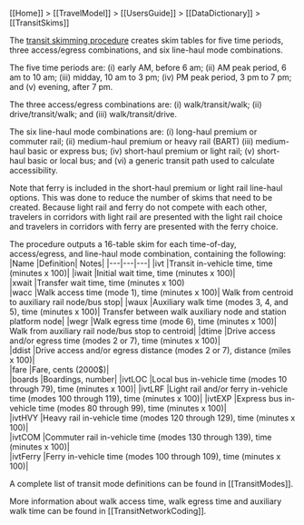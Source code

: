 [[Home]] > [[TravelModel]] > [[UsersGuide]] > [[DataDictionary]] > [[TransitSkims]]

The [transit skimming procedure](https://github.com/BayAreaMetro/travel-model-one/blob/master/model-files/scripts/skims/TransitSkims.job) creates skim tables for five time periods, three access/egress combinations, and six line-haul mode combinations. 

The five time periods are: (i) early AM, before 6 am; (ii) AM peak period, 6 am to 10 am; (iii) midday, 10 am to 3 pm; (iv) PM peak period, 3 pm to 7 pm; and (v) evening, after 7 pm. 

The three access/egress combinations are: (i) walk/transit/walk; (ii) drive/transit/walk; and (iii) walk/transit/drive. 

The six line-haul mode combinations are: (i) long-haul premium or commuter rail; (ii) medium-haul premium or heavy rail (BART) (iii) medium-haul basic or express bus; (iv) short-haul premium or light rail; (v) short-haul basic or local bus; and (vi) a generic transit path used to calculate accessibility.

Note that ferry is included in the short-haul premium or light rail line-haul options.  This was done to reduce the number of skims that need to be created.  Because light rail and ferry do not compete with each other, travelers in corridors with light rail are presented with the light rail choice and travelers in corridors with ferry are presented with the ferry choice. 

The procedure outputs a 16-table skim for each time-of-day, access/egress, and line-haul mode combination, containing the following:
|Name	|Definition|	Notes|
|---|---|---|
|ivt	|Transit in-vehicle time, time (minutes x 100)|	
|iwait	|Initial wait time, time (minutes x 100)|	
|xwait	|Transfer wait time, time (minutes x 100)	
|wacc	|Walk access time (mode 1), time (minutes x 100)|	Walk from centroid to auxiliary rail node/bus stop|
|waux	|Auxiliary walk time (modes 3, 4, and 5), time (minutes x 100)|	Transfer between walk auxiliary node and station platform node|
|wegr	|Walk egress time (mode 6), time (minutes x 100)|	Walk from auxiliary rail node/bus stop to centroid|
|dtime	|Drive access and/or egress time (modes 2 or 7), time (minutes x 100)|	
|ddist	|Drive access and/or egress distance (modes 2 or 7), distance (miles x 100)|	
|fare	|Fare, cents (2000$)|	
|boards	|Boardings, number|	
|ivtLOC	|Local bus in-vehicle time (modes 10 through 79), time (minutes x 100)|	
|ivtLRF	|Light rail and/or ferry in-vehicle time (modes 100 through 119), time (minutes x 100)|	
|ivtEXP	|Express bus in-vehicle time (modes 80 through 99), time (minutes x 100)|	
|ivtHVY	|Heavy rail in-vehicle time (modes 120 through 129), time (minutes x 100)|	
|ivtCOM	|Commuter rail in-vehicle time (modes 130 through 139), time (minutes x 100)|	
|ivtFerry	|Ferry in-vehicle time (modes 100 through 109), time (minutes x 100)|	

A complete list of transit mode definitions can be found in [[TransitModes]].

More information about walk access time, walk egress time and auxiliary walk time can be found in [[TransitNetworkCoding]].
